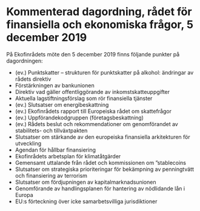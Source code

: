 # Kommenterad dagordning, rådet för finansiella och ekonomiska frågor, 5 december 2019

På Ekofinrådets möte den 5 december 2019 finns följande punkter på dagordningen:

* (ev.) Punktskatter – strukturen för punktskatter på alkohol: ändringar av rådets direktiv
* Förstärkningen av bankunionen
* Direktiv vad gäller offentliggörande av inkomstskatteuppgifter
* Aktuella lagstiftningsförslag som rör finansiella tjänster
* (ev.) Slutsatser om energibeskattning
* (ev.) Ekofinrådets rapport till Europeiska rådet om skattefrågor
* (ev.) Uppförandekodgruppen (företagsbeskattning)
* (ev.) Rådets beslut och rekommendationer om genomförandet av stabilitets\- och tillväxtpakten
* Slutsatser om stärkande av den europeiska finansiella arkitekturen för utveckling
* Agendan för hållbar finansiering
* Ekofinrådets arbetsplan för klimatåtgärder
* Gemensamt uttalande från rådet och kommissionen om ”stablecoins
* Slutsatser om strategiska prioriteringar för bekämpning av penningtvätt och finansiering av terrorism
* Slutsatser om fördjupningen av kapitalmarknadsunionen
* Genomförande av handlingsplanen för hantering av nödlidande lån i Europa
* EU:s förteckning över icke samarbetsvilliga jurisdiktioner
